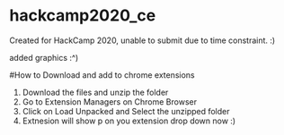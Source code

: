 # hackcamp2020_ce

Created for HackCamp 2020, unable to submit due to time constraint. :)

added graphics :^)

#How to Download and add to chrome extensions

1. Download the files and unzip the folder
2. Go to Extension Managers on Chrome Browser
3. Click on Load Unpacked and Select the unzipped folder
4. Extnesion will show p on you extension drop down now :)
